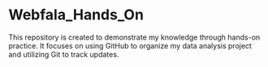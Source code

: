 # Webfala_Hands_On
This repository is created to demonstrate my knowledge through hands-on practice. It focuses on using GitHub to organize my data analysis project and utilizing Git to track updates.
